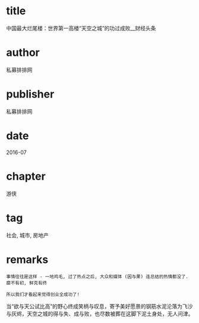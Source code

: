 # title
中国最大烂尾楼：世界第一高楼“天空之城”的功过成败__财经头条

# author
私募排排网

# publisher
私募排排网

# date
2016-07

# chapter
游侠

# tag
社会, 城市, 房地产

# remarks
`事情往往是这样 - 一地鸡毛, 过了热点之后, 大众和媒体 (因与果) 连总结的热情都没了. 靡不有初, 鲜克有终`

`所以我们才看起来觉得创业全成功了!`

当“欲与天公试比高”的野心终成笑柄与叹息，寄予美好愿景的钢筋水泥沦落为飞沙与灰烬，天空之城的得与失、成与败，也尽数被葬在这脚下泥土身处，无人问津。
